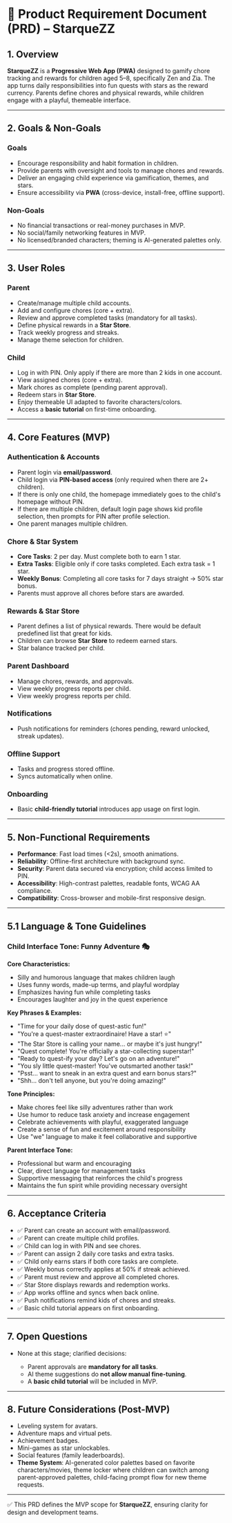 # 📑 Product Requirement Document (PRD) – StarqueZZ

## 1. Overview

**StarqueZZ** is a **Progressive Web App (PWA)** designed to gamify chore tracking and rewards for children aged 5–8, specifically Zen and Zia. The app turns daily responsibilities into fun quests with stars as the reward currency. Parents define chores and physical rewards, while children engage with a playful, themeable interface.

---

## 2. Goals & Non-Goals

### Goals

* Encourage responsibility and habit formation in children.
* Provide parents with oversight and tools to manage chores and rewards.
* Deliver an engaging child experience via gamification, themes, and stars.
* Ensure accessibility via **PWA** (cross-device, install-free, offline support).

### Non-Goals

* No financial transactions or real-money purchases in MVP.
* No social/family networking features in MVP.
* No licensed/branded characters; theming is AI-generated palettes only.

---

## 3. User Roles

### Parent

* Create/manage multiple child accounts.
* Add and configure chores (core + extra).
* Review and approve completed tasks (mandatory for all tasks).
* Define physical rewards in a **Star Store**.
* Track weekly progress and streaks.
* Manage theme selection for children.

### Child

* Log in with PIN. Only apply if there are more than 2 kids in one account.
* View assigned chores (core + extra).
* Mark chores as complete (pending parent approval).
* Redeem stars in **Star Store**.
* Enjoy themeable UI adapted to favorite characters/colors.
* Access a **basic tutorial** on first-time onboarding.

---

## 4. Core Features (MVP)

### Authentication & Accounts

* Parent login via **email/password**.
* Child login via **PIN-based access** (only required when there are 2+ children).
* If there is only one child, the homepage immediately goes to the child's homepage without PIN.
* If there are multiple children, default login page shows kid profile selection, then prompts for PIN after profile selection.
* One parent manages multiple children.


### Chore & Star System

* **Core Tasks**: 2 per day. Must complete both to earn 1 star.
* **Extra Tasks**: Eligible only if core tasks completed. Each extra task = 1 star.
* **Weekly Bonus**: Completing all core tasks for 7 days straight → 50% star bonus.
* Parents must approve all chores before stars are awarded.

### Rewards & Star Store

* Parent defines a list of physical rewards. There would be default predefined list that great for kids. 
* Children can browse **Star Store** to redeem earned stars.
* Star balance tracked per child.

### Parent Dashboard

* Manage chores, rewards, and approvals.
* View weekly progress reports per child.
* View weekly progress reports per child.


### Notifications

* Push notifications for reminders (chores pending, reward unlocked, streak updates).

### Offline Support

* Tasks and progress stored offline.
* Syncs automatically when online.

### Onboarding

* Basic **child-friendly tutorial** introduces app usage on first login.

---

## 5. Non-Functional Requirements

* **Performance**: Fast load times (<2s), smooth animations.
* **Reliability**: Offline-first architecture with background sync.
* **Security**: Parent data secured via encryption; child access limited to PIN.
* **Accessibility**: High-contrast palettes, readable fonts, WCAG AA compliance.
* **Compatibility**: Cross-browser and mobile-first responsive design.

---

## 5.1 Language & Tone Guidelines

### Child Interface Tone: Funny Adventure 🎭

**Core Characteristics:**
- Silly and humorous language that makes children laugh
- Uses funny words, made-up terms, and playful wordplay
- Emphasizes having fun while completing tasks
- Encourages laughter and joy in the quest experience

**Key Phrases & Examples:**
- "Time for your daily dose of quest-astic fun!"
- "You're a quest-master extraordinaire! Have a star! ⭐"
- "The Star Store is calling your name... or maybe it's just hungry!"
- "Quest complete! You're officially a star-collecting superstar!"
- "Ready to quest-ify your day? Let's go on an adventure!"
- "You sly little quest-master! You've outsmarted another task!"
- "Psst... want to sneak in an extra quest and earn bonus stars?"
- "Shh... don't tell anyone, but you're doing amazing!"

**Tone Principles:**
- Make chores feel like silly adventures rather than work
- Use humor to reduce task anxiety and increase engagement
- Celebrate achievements with playful, exaggerated language
- Create a sense of fun and excitement around responsibility
- Use "we" language to make it feel collaborative and supportive

**Parent Interface Tone:**
- Professional but warm and encouraging
- Clear, direct language for management tasks
- Supportive messaging that reinforces the child's progress
- Maintains the fun spirit while providing necessary oversight

---

## 6. Acceptance Criteria

* ✅ Parent can create an account with email/password.
* ✅ Parent can create multiple child profiles.
* ✅ Child can log in with PIN and see chores.
* ✅ Parent can assign 2 daily core tasks and extra tasks.
* ✅ Child only earns stars if both core tasks are complete.
* ✅ Weekly bonus correctly applies at 50% if streak achieved.
* ✅ Parent must review and approve all completed chores.
* ✅ Star Store displays rewards and redemption works.
* ✅ App works offline and syncs when back online.
* ✅ Push notifications remind kids of chores and streaks.
* ✅ Basic child tutorial appears on first onboarding.

---

## 7. Open Questions

* None at this stage; clarified decisions:

  * Parent approvals are **mandatory for all tasks**.
  * AI theme suggestions do **not allow manual fine-tuning**.
  * A **basic child tutorial** will be included in MVP.

---

## 8. Future Considerations (Post-MVP)

* Leveling system for avatars.
* Adventure maps and virtual pets.
* Achievement badges.
* Mini-games as star unlockables.
* Social features (family leaderboards).
* **Theme System**: AI-generated color palettes based on favorite characters/movies, theme locker where children can switch among parent-approved palettes, child-facing prompt flow for new theme requests.

---

✅ This PRD defines the MVP scope for **StarqueZZ**, ensuring clarity for design and development teams.

